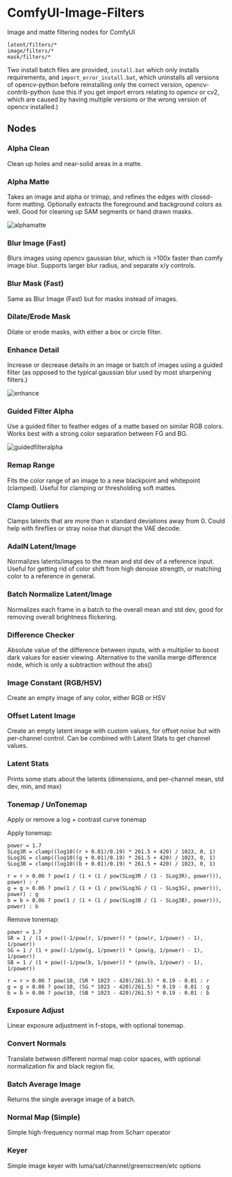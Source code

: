 # ComfyUI-Image-Filters

Image and matte filtering nodes for ComfyUI

```
latent/filters/*
image/filters/*
mask/filters/*
```

Two install batch files are provided, `install.bat` which only installs requirements, and `import_error_install.bat`, which uninstalls all versions of opencv-python before reinstalling only the correct version, opencv-contrib-python (use this if you get import errors relating to opencv or cv2, which are caused by having multiple versions or the wrong version of opencv installed.)

## Nodes

### Alpha Clean

Clean up holes and near-solid areas in a matte.

### Alpha Matte

Takes an image and alpha or trimap, and refines the edges with closed-form matting. Optionally extracts the foreground and background colors as well. Good for cleaning up SAM segments or hand drawn masks.

![alphamatte](https://github.com/spacepxl/ComfyUI-Image-Filters/blob/main/workflow_images/alpha_matte.png)

### Blur Image (Fast)

Blurs images using opencv gaussian blur, which is >100x faster than comfy image blur. Supports larger blur radius, and separate x/y controls.

### Blur Mask (Fast)

Same as Blur Image (Fast) but for masks instead of images.

### Dilate/Erode Mask

Dilate or erode masks, with either a box or circle filter.

### Enhance Detail

Increase or decrease details in an image or batch of images using a guided filter (as opposed to the typical gaussian blur used by most sharpening filters.)

![enhance](https://github.com/spacepxl/ComfyUI-Image-Filters/blob/main/workflow_images/enhance_detail.png)

### Guided Filter Alpha

Use a guided filter to feather edges of a matte based on similar RGB colors. Works best with a strong color separation between FG and BG.

![guidedfilteralpha](https://github.com/spacepxl/ComfyUI-Image-Filters/blob/main/workflow_images/guided_filter_alpha.png)

### Remap Range

Fits the color range of an image to a new blackpoint and whitepoint (clamped). Useful for clamping or thresholding soft mattes.

### Clamp Outliers

Clamps latents that are more than n standard deviations away from 0. Could help with fireflies or stray noise that disrupt the VAE decode.

### AdaIN Latent/Image

Normalizes latents/images to the mean and std dev of a reference input. Useful for getting rid of color shift from high denoise strength, or matching color to a reference in general.

### Batch Normalize Latent/Image

Normalizes each frame in a batch to the overall mean and std dev, good for removing overall brightness flickering.

### Difference Checker

Absolute value of the difference between inputs, with a multiplier to boost dark values for easier viewing. Alternative to the vanilla merge difference node, which is only a subtraction without the abs()

### Image Constant (RGB/HSV)

Create an empty image of any color, either RGB or HSV

### Offset Latent Image

Create an empty latent image with custom values, for offset noise but with per-channel control. Can be combined with Latent Stats to get channel values.

### Latent Stats

Prints some stats about the latents (dimensions, and per-channel mean, std dev, min, and max)

### Tonemap / UnTonemap

Apply or remove a log + contrast curve tonemap

Apply tonemap:
```
power = 1.7
SLog3R = clamp((log10((r + 0.01)/0.19) * 261.5 + 420) / 1023, 0, 1)
SLog3G = clamp((log10((g + 0.01)/0.19) * 261.5 + 420) / 1023, 0, 1)
SLog3B = clamp((log10((b + 0.01)/0.19) * 261.5 + 420) / 1023, 0, 1)

r = r > 0.06 ? pow(1 / (1 + (1 / pow(SLog3R / (1 - SLog3R), power))), power) : r
g = g > 0.06 ? pow(1 / (1 + (1 / pow(SLog3G / (1 - SLog3G), power))), power) : g
b = b > 0.06 ? pow(1 / (1 + (1 / pow(SLog3B / (1 - SLog3B), power))), power) : b
```

Remove tonemap:
```
power = 1.7
SR = 1 / (1 + pow((-1/pow(r, 1/power)) * (pow(r, 1/power) - 1), 1/power))
SG = 1 / (1 + pow((-1/pow(g, 1/power)) * (pow(g, 1/power) - 1), 1/power))
SB = 1 / (1 + pow((-1/pow(b, 1/power)) * (pow(b, 1/power) - 1), 1/power))

r = r > 0.06 ? pow(10, (SR * 1023 - 420)/261.5) * 0.19 - 0.01 : r
g = g > 0.06 ? pow(10, (SG * 1023 - 420)/261.5) * 0.19 - 0.01 : g
b = b > 0.06 ? pow(10, (SB * 1023 - 420)/261.5) * 0.19 - 0.01 : b
```

### Exposure Adjust

Linear exposure adjustment in f-stops, with optional tonemap.

### Convert Normals

Translate between different normal map color spaces, with optional normalization fix and black region fix.

### Batch Average Image

Returns the single average image of a batch.

### Normal Map (Simple)

Simple high-frequency normal map from Scharr operator

### Keyer

Simple image keyer with luma/sat/channel/greenscreen/etc options